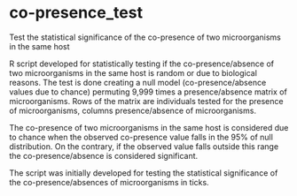 # co-presence_test
Test the statistical significance of the co-presence of two microorganisms in the same host

R script developed for statistically testing if the co-presence/absence of two microorganisms in the same host is random or due to biological reasons.
The test is done creating a null model (co-presence/absence values due to chance) permuting 9,999 times a presence/absence matrix of microorganisms.
Rows of the matrix are individuals tested for the presence of microorganisms, columns presence/absence of microorganisms. 

The co-presence of two microorganisms in the same host is considered due to chance when the observed co-presence value falls in the 95% of null distribution. On the contrary, if the observed value falls outside this range the co-presence/absence is considered significant.

The script was initially developed for testing the statistical significance of the co-presence/absences of microorganisms in ticks.
